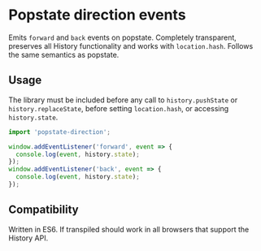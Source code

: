 # Popstate direction events

Emits `forward` and `back` events on popstate. Completely transparent,
preserves all History functionality and works with `location.hash`. Follows the
same semantics as popstate.

## Usage

The library must be included before any call to `history.pushState` or
`history.replaceState`, before setting `location.hash`, or accessing
`history.state`.

```javascript
import 'popstate-direction';

window.addEventListener('forward', event => {
  console.log(event, history.state);
});
window.addEventListener('back', event => {
  console.log(event, history.state);
});
```

## Compatibility

Written in ES6. If transpiled should work in all browsers that support the
History API.
